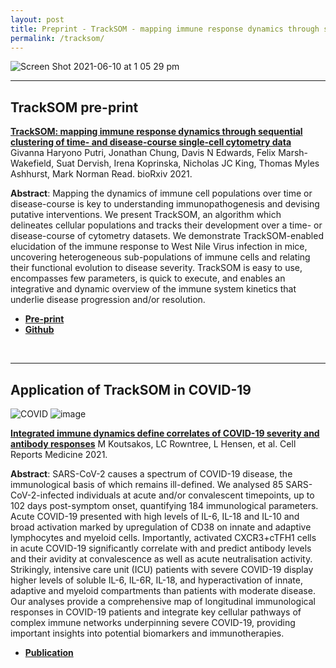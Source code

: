 ```yaml
---
layout: post
title: Preprint - TrackSOM - mapping immune response dynamics through sequential clustering of time- and disease-course single-cell cytometry data
permalink: /tracksom/
---
```


![Screen Shot 2021-06-10 at 1 05 29 pm](https://user-images.githubusercontent.com/11766139/121458375-95587800-c9ec-11eb-8056-c804cad1cd26.png)

---

## TrackSOM pre-print

**[TrackSOM: mapping immune response dynamics through sequential clustering of time- and disease-course single-cell cytometry data](https://www.biorxiv.org/content/10.1101/2021.06.08.447468v1)**
Givanna Haryono Putri, Jonathan Chung, Davis N Edwards,  Felix Marsh-Wakefield, Suat Dervish,  Irena Koprinska,  Nicholas JC King,  Thomas Myles Ashhurst,  Mark Norman Read. bioRxiv 2021.

**Abstract**: Mapping the dynamics of immune cell populations over time or disease-course is key to understanding immunopathogenesis and devising putative interventions. We present TrackSOM, an algorithm which delineates cellular populations and tracks their development over a time- or disease-course of cytometry datasets. We demonstrate TrackSOM-enabled elucidation of the immune response to West Nile Virus infection in mice, uncovering heterogeneous sub-populations of immune cells and relating their functional evolution to disease severity. TrackSOM is easy to use, encompasses few parameters, is quick to execute, and enables an integrative and dynamic overview of the immune system kinetics that underlie disease progression and/or resolution.

- **[Pre-print](https://www.biorxiv.org/content/10.1101/2021.06.08.447468v1)**
- **[Github](https://github.com/ghar1821/TrackSOM)**

<br />

---

## Application of TrackSOM in COVID-19

![COVID](https://raw.githubusercontent.com/tomashhurst/tomashhurst.github.io/master/images/COVID%20image%20wide.png)
![image](https://user-images.githubusercontent.com/11766139/121458874-87efbd80-c9ed-11eb-9eaf-45176cd3f26d.png)

**[Integrated immune dynamics define correlates of COVID-19 severity and antibody responses](https://www.cell.com/cell-reports-medicine/fulltext/S2666-3791(21)00019-7)**
M Koutsakos, LC Rowntree, L Hensen, et al. Cell Reports Medicine 2021.

**Abstract**: SARS-CoV-2 causes a spectrum of COVID-19 disease, the immunological basis of which remains ill-defined. We analysed 85 SARS-CoV-2-infected individuals at acute and/or convalescent timepoints, up to 102 days post-symptom onset, quantifying 184 immunological parameters. Acute COVID-19 presented with high levels of IL-6, IL-18 and IL-10 and broad activation marked by upregulation of CD38 on innate and adaptive lymphocytes and myeloid cells. Importantly, activated CXCR3+cTFH1 cells in acute COVID-19 significantly correlate with and predict antibody levels and their avidity at convalescence as well as acute neutralisation activity. Strikingly, intensive care unit (ICU) patients with severe COVID-19 display higher levels of soluble IL-6, IL-6R, IL-18, and hyperactivation of innate, adaptive and myeloid compartments than patients with moderate disease. Our analyses provide a comprehensive map of longitudinal immunological responses in COVID-19 patients and integrate key cellular pathways of complex immune networks underpinning severe COVID-19, providing important insights into potential biomarkers and immunotherapies.

- **[Publication](https://www.cell.com/cell-reports-medicine/fulltext/S2666-3791(21)00019-7)**
